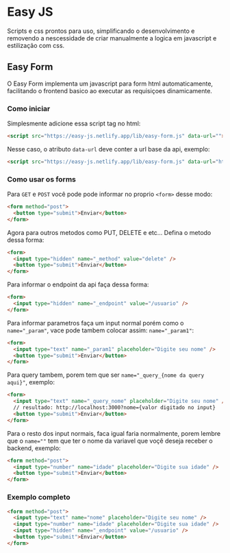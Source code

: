# Easy JS

Scripts e css prontos para uso, simplificando o desenvolvimento e removendo a nescessidade de criar manualmente a logica em javascript e estilização com css.

## Easy Form

O Easy Form implementa um javascript para form html automaticamente, facilitando o frontend basico ao executar as requisiçoes dinamicamente.

### Como iniciar

Simplesmente adicione essa script tag no html:

```html
<script src="https://easy-js.netlify.app/lib/easy-form.js" data-url=""></script>
```

Nesse caso, o atributo `data-url` deve conter a url base da api, exemplo:

```html
<script src="https://easy-js.netlify.app/lib/easy-form.js" data-url="http://localhost:3000"></script>
```

### Como usar os forms

Para `GET` e `POST` você pode pode informar no proprio `<form>` desse modo:

```html
<form method="post">
  <button type="submit">Enviar</button>
</form>
```

Agora para outros metodos como PUT, DELETE e etc... Defina o metodo dessa forma:

```html
<form>
  <input type="hidden" name="_method" value="delete" />
  <button type="submit">Enviar</button>
</form>
```

Para informar o endpoint da api faça dessa forma:

```html
<form>
  <input type="hidden" name="_endpoint" value="/usuario" />
</form>
```

Para informar parametros faça um input normal porém como o `name="_param"`, vace pode tambem colocar assim: `name="_param1"`:

```html
<form>
  <input type="text" name="_param1" placeholder="Digite seu nome" />
  <button type="submit">Enviar</button>
</form>
```

Para query tambem, porem tem que ser `name="_query_{nome da query aqui}"`, exemplo:

```html
<form>
  <input type="text" name="_query_nome" placeholder="Digite seu nome" />
  // resultado: http://localhost:3000?nome={valor digitado no input}
  <button type="submit">Enviar</button>
</form>
```

Para o resto dos input normais, faca igual faria normalmente, porem lembre que o `name=""` tem que ter o nome da variavel que voçê deseja receber o backend, exemplo:

```html
<form method="post">
  <input type="number" name="idade" placeholder="Digite sua idade" />
  <button type="submit">Enviar</button>
</form>
```

### Exemplo completo

```html
<form method="post">
  <input type="text" name="nome" placeholder="Digite seu nome" />
  <input type="number" name="idade" placeholder="Digite sua idade" />
  <input type="hidden" name="_endpoint" value="/usuario" />
  <button type="submit">Enviar</button>
</form>
```
